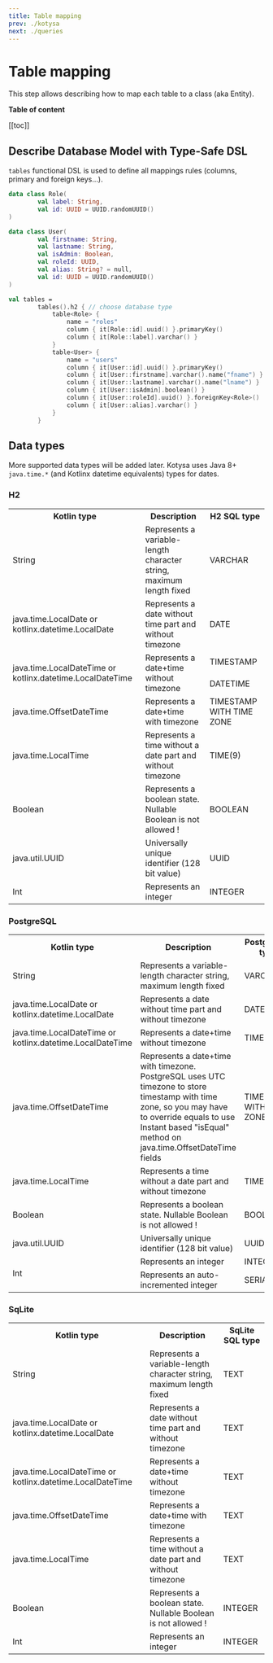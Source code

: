 ```yaml
---
title: Table mapping
prev: ./kotysa
next: ./queries
---
```


# Table mapping

This step allows describing how to map each table to a class (aka Entity).

**Table of content**

[[toc]]

## Describe Database Model with Type-Safe DSL

```tables``` functional DSL is used to define all mappings rules (columns, primary and foreign keys...).

```kotlin
data class Role(
        val label: String,
        val id: UUID = UUID.randomUUID()
)

data class User(
        val firstname: String,
        val lastname: String,
        val isAdmin: Boolean,
        val roleId: UUID,
        val alias: String? = null,
        val id: UUID = UUID.randomUUID()
)

val tables =
        tables().h2 { // choose database type
            table<Role> {
                name = "roles"
                column { it[Role::id].uuid() }.primaryKey()
                column { it[Role::label].varchar() }
            }
            table<User> {
                name = "users"
                column { it[User::id].uuid() }.primaryKey()
                column { it[User::firstname].varchar().name("fname") }
                column { it[User::lastname].varchar().name("lname") }                
                column { it[User::isAdmin].boolean() }
                column { it[User::roleId].uuid() }.foreignKey<Role>()
                column { it[User::alias].varchar() }
            }
        }
```

## Data types

More supported data types will be added later. Kotysa uses Java 8+ ```java.time.*``` (and Kotlinx datetime equivalents) types for dates.

### H2

<table>
    <tr>
        <th>Kotlin type</th>
        <th>Description
        <th>H2 SQL type</th>
    </tr>
    <tr>
        <td>String</td>
        <td>Represents a variable-length character string, maximum length fixed</td>
        <td>VARCHAR</td>
    </tr>
    <tr>
        <td>java.time.LocalDate or kotlinx.datetime.LocalDate</td>
        <td>Represents a date without time part and without timezone</td>
        <td>DATE</td>
    </tr>
    <tr>
        <td rowspan="2">java.time.LocalDateTime or kotlinx.datetime.LocalDateTime</td>
        <td rowspan="2">Represents a date+time without timezone</td>
        <td>TIMESTAMP</td>
    </tr>
    <tr>
        <td>DATETIME</td>
    </tr>
    <tr>
        <td>java.time.OffsetDateTime</td>
        <td>Represents a date+time with timezone</td>
        <td>TIMESTAMP WITH TIME ZONE</td>
    </tr>
    <tr>
        <td>java.time.LocalTime</td>
        <td>Represents a time without a date part and without timezone</td>
        <td>TIME(9)</td>
    </tr>
    <tr>
        <td>Boolean</td>
        <td>Represents a boolean state. Nullable Boolean is not allowed !</td>
        <td>BOOLEAN</td>
    </tr>
    <tr>
        <td>java.util.UUID</td>
        <td>Universally unique identifier (128 bit value)</td>
        <td>UUID</td>
    </tr>
    <tr>
        <td>Int</td>
        <td>Represents an integer</td>
        <td>INTEGER</td>
    </tr>
</table>

### PostgreSQL

<table>
    <tr>
        <th>Kotlin type</th>
        <th>Description
        <th>PostgreSQL type</th>
    </tr>
    <tr>
        <td>String</td>
        <td>Represents a variable-length character string, maximum length fixed</td>
        <td>VARCHAR</td>
    </tr>
    <tr>
        <td>java.time.LocalDate or kotlinx.datetime.LocalDate</td>
        <td>Represents a date without time part and without timezone</td>
        <td>DATE</td>
    </tr>
    <tr>
        <td>java.time.LocalDateTime or kotlinx.datetime.LocalDateTime</td>
        <td>Represents a date+time without timezone</td>
        <td>TIMESTAMP</td>
    </tr>
    <tr>
        <td>java.time.OffsetDateTime</td>
        <td>Represents a date+time with timezone. PostgreSQL uses UTC timezone to store timestamp with time zone, so you may have to override equals to use Instant based "isEqual" method on java.time.OffsetDateTime fields</td>
        <td>TIMESTAMP WITH TIME ZONE</td>
    </tr>
    <tr>
        <td>java.time.LocalTime</td>
        <td>Represents a time without a date part and without timezone</td>
        <td>TIME</td>
    </tr>
    <tr>
        <td>Boolean</td>
        <td>Represents a boolean state. Nullable Boolean is not allowed !</td>
        <td>BOOLEAN</td>
    </tr>
    <tr>
        <td>java.util.UUID</td>
        <td>Universally unique identifier (128 bit value)</td>
        <td>UUID</td>
    </tr>
    <tr>
        <td rowspan="2">Int</td>
        <td>Represents an integer</td>
        <td>INTEGER</td>
    </tr>
    <tr>
        <td>Represents an auto-incremented integer</td>
        <td>SERIAL</td>
    </tr>
</table>

### SqLite

<table>
    <tr>
        <th>Kotlin type</th>
        <th>Description
        <th>SqLite SQL type</th>
    </tr>
    <tr>
        <td>String</td>
        <td>Represents a variable-length character string, maximum length fixed</td>
        <td>TEXT</td>
    </tr>
    <tr>
        <td>java.time.LocalDate or kotlinx.datetime.LocalDate</td>
        <td>Represents a date without time part and without timezone</td>
        <td>TEXT</td>
    </tr>
    <tr>
        <td>java.time.LocalDateTime or kotlinx.datetime.LocalDateTime</td>
        <td>Represents a date+time without timezone</td>
        <td>TEXT</td>
    </tr>
    <tr>
        <td>java.time.OffsetDateTime</td>
        <td>Represents a date+time with timezone</td>
        <td>TEXT</td>
    </tr>
    <tr>
        <td>java.time.LocalTime</td>
        <td>Represents a time without a date part and without timezone</td>
        <td>TEXT</td>
    </tr>
    <tr>
        <td>Boolean</td>
        <td>Represents a boolean state. Nullable Boolean is not allowed !</td>
        <td>INTEGER</td>
    </tr>
    <tr>
        <td>Int</td>
        <td>Represents an integer</td>
        <td>INTEGER</td>
    </tr>
</table>
